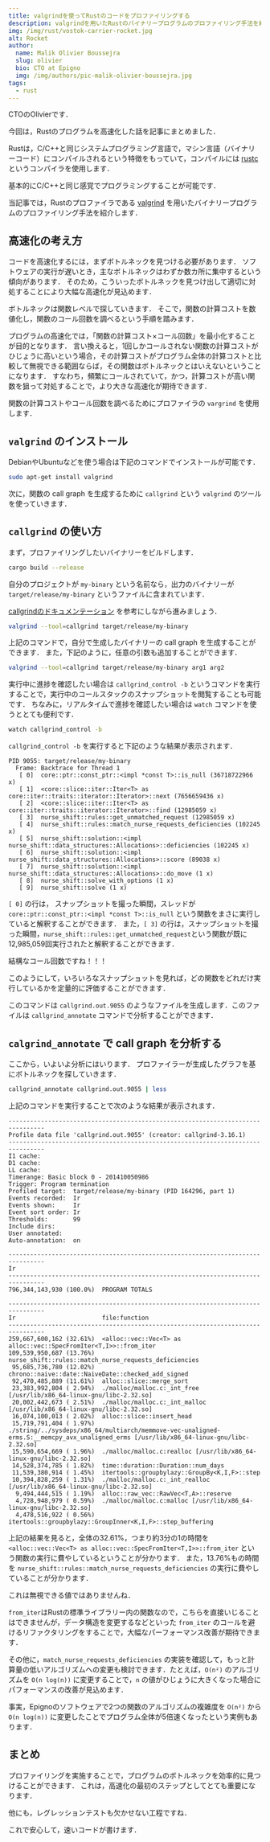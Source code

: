 ```yaml
---
title: valgrindを使ってRustのコードをプロファイリングする
description: valgrindを用いたRustのバイナリープログラムのプロファイリング手法を紹介します．
img: /img/rust/vostok-carrier-rocket.jpg
alt: Rocket
author:
  name: Malik Olivier Boussejra
  slug: olivier
  bio: CTO at Epigno
  img: /img/authors/pic-malik-olivier-boussejra.jpg
tags:
  - rust
---
```


CTOのOlivierです．

今回は，Rustのプログラムを高速化した話を記事にまとめました．

Rustは，C/C++と同じシステムプログラミング言語で，マシン言語（バイナリーコード）にコンパイルされるという特徴をもっていて，コンパイルには [rustc](https://github.com/rust-lang/rust) というコンパイラを使用します．

基本的にC/C++と同じ感覚でプログラミングすることが可能です．

当記事では，Rustのプロファイラである [valgrind](https://valgrind.org/) を用いたバイナリープログラムのプロファイリング手法を紹介します．

## 高速化の考え方

コードを高速化するには，まずボトルネックを見つける必要があります．
ソフトウェアの実行が遅いとき，主なボトルネックはわずか数カ所に集中するという傾向があります．
そのため，こういったボトルネックを見つけ出して適切に対処することにより大幅な高速化が見込めます．

ボトルネックは関数レベルで探していきます．
そこで，関数の計算コストを数値化し，関数のコール回数を調べるという手順を踏みます．

プログラムの高速化では，「関数の計算コスト×コール回数」を最小化することが目的となります．
言い換えると，1回しかコールされない関数の計算コストがひじょうに高いという場合，その計算コストがプログラム全体の計算コストと比較して無視できる範囲ならば，その関数はボトルネックとはいえないということになります．
すなわち，頻繁にコールされていて，かつ，計算コストが高い関数を狙って対処することで，より大きな高速化が期待できます．

関数の計算コストやコール回数を調べるためにプロファイラの `vargrind` を使用します．

## `valgrind` のインストール

DebianやUbuntuなどを使う場合は下記のコマンドでインストールが可能です．

```sh
sudo apt-get install valgrind
```

次に，関数の call graph を生成するために `callgrind` という `valgrind` のツールを使っていきます．

## `callgrind` の使い方

まず，プロファイリングしたいバイナリーをビルドします．

```sh
cargo build --release
```

自分のプロジェクトが `my-binary` という名前なら，出力のバイナリーが `target/release/my-binary` というファイルに含まれています．

[callgrindのドキュメンテーション](https://valgrind.org/docs/manual/cl-manual.html) を参考にしながら進みましょう．

```sh
valgrind --tool=callgrind target/release/my-binary
```

上記のコマンドで，自分で生成したバイナリーの call graph を生成することができます．
また，下記のように，任意の引数も追加することができます．

```sh
valgrind --tool=callgrind target/release/my-binary arg1 arg2
```

実行中に進捗を確認したい場合は `callgrind_control -b` というコマンドを実行することで，実行中のコールスタックのスナップショットを閲覧することも可能です．
ちなみに，リアルタイムで進捗を確認したい場合は `watch` コマンドを使うととても便利です．

```sh
watch callgrind_control -b
```

`callgrind_control -b` を実行すると下記のような結果が表示されます．

```
PID 9055: target/release/my-binary
  Frame: Backtrace for Thread 1
   [ 0]  core::ptr::const_ptr::<impl *const T>::is_null (36718722966 x)
   [ 1]  <core::slice::iter::Iter<T> as core::iter::traits::iterator::Iterator>::next (7656659436 x)
   [ 2]  <core::slice::iter::Iter<T> as core::iter::traits::iterator::Iterator>::find (12985059 x)
   [ 3]  nurse_shift::rules::get_unmatched_request (12985059 x)
   [ 4]  nurse_shift::rules::match_nurse_requests_deficiencies (102245 x)
   [ 5]  nurse_shift::solution::<impl nurse_shift::data_structures::Allocations>::deficiencies (102245 x)
   [ 6]  nurse_shift::solution::<impl nurse_shift::data_structures::Allocations>::score (89038 x)
   [ 7]  nurse_shift::solution::<impl nurse_shift::data_structures::Allocations>::do_move (1 x)
   [ 8]  nurse_shift::solve_with_options (1 x)
   [ 9]  nurse_shift::solve (1 x)
```

`[ 0]` の行は，
スナップショットを撮った瞬間，スレッドが `core::ptr::const_ptr::<impl *const T>::is_null` という関数をまさに実行していると解釈することができます．
また，`[ 3]` の行は，スナップショットを撮った瞬間，`nurse_shift::rules::get_unmatched_request`という関数が既に 12,985,059回実行されたと解釈することができます．

結構なコール回数ですね！！！

このようにして，いろいろなスナップショットを見れば，どの関数をどれだけ実行しているかを定量的に評価することができます．

このコマンドは `callgrind.out.9055` のようなファイルを生成します．このファイルは `callgrind_annotate` コマンドで分析することができます．

## `calgrind_annotate` で call graph を分析する

ここから，いよいよ分析にはいります．
プロファイラーが生成したグラフを基にボトルネックを探していきます．

```sh
callgrind_annotate callgrind.out.9055 | less
```

上記のコマンドを実行することで次のような結果が表示されます．

```
--------------------------------------------------------------------------------
Profile data file 'callgrind.out.9055' (creator: callgrind-3.16.1)
--------------------------------------------------------------------------------
I1 cache:
D1 cache:
LL cache:
Timerange: Basic block 0 - 201410050986
Trigger: Program termination
Profiled target:  target/release/my-binary (PID 164296, part 1)
Events recorded:  Ir
Events shown:     Ir
Event sort order: Ir
Thresholds:       99
Include dirs:
User annotated:
Auto-annotation:  on

--------------------------------------------------------------------------------
Ir
--------------------------------------------------------------------------------
796,344,143,930 (100.0%)  PROGRAM TOTALS

--------------------------------------------------------------------------------
Ir                        file:function
--------------------------------------------------------------------------------
259,667,600,162 (32.61%)  <alloc::vec::Vec<T> as alloc::vec::SpecFromIter<T,I>>::from_iter
109,539,950,687 (13.76%)  nurse_shift::rules::match_nurse_requests_deficiencies
 95,685,736,780 (12.02%)  chrono::naive::date::NaiveDate::checked_add_signed
 92,470,485,889 (11.61%)  alloc::slice::merge_sort
 23,383,992,804 ( 2.94%)  ./malloc/malloc.c:_int_free [/usr/lib/x86_64-linux-gnu/libc-2.32.so]
 20,002,442,673 ( 2.51%)  ./malloc/malloc.c:_int_malloc [/usr/lib/x86_64-linux-gnu/libc-2.32.so]
 16,074,100,013 ( 2.02%)  alloc::slice::insert_head
 15,719,791,404 ( 1.97%)  ./string/../sysdeps/x86_64/multiarch/memmove-vec-unaligned-erms.S:__memcpy_avx_unaligned_erms [/usr/lib/x86_64-linux-gnu/libc-2.32.so]
 15,590,654,669 ( 1.96%)  ./malloc/malloc.c:realloc [/usr/lib/x86_64-linux-gnu/libc-2.32.so]
 14,528,374,785 ( 1.82%)  time::duration::Duration::num_days
 11,539,380,914 ( 1.45%)  itertools::groupbylazy::GroupBy<K,I,F>::step
 10,394,828,259 ( 1.31%)  ./malloc/malloc.c:_int_realloc [/usr/lib/x86_64-linux-gnu/libc-2.32.so]
  9,494,444,515 ( 1.19%)  alloc::raw_vec::RawVec<T,A>::reserve
  4,728,948,979 ( 0.59%)  ./malloc/malloc.c:malloc [/usr/lib/x86_64-linux-gnu/libc-2.32.so]
  4,478,516,922 ( 0.56%)  itertools::groupbylazy::GroupInner<K,I,F>::step_buffering
```

上記の結果を見ると，全体の32.61%，つまり約3分の1の時間を `<alloc::vec::Vec<T> as alloc::vec::SpecFromIter<T,I>>::from_iter` という関数の実行に費やしているということが分かります．
また，13.76%もの時間を `nurse_shift::rules::match_nurse_requests_deficiencies` の実行に費やしていることが分かります．

これは無視できる値ではありませんね．

`from_iter`はRustの標準ライブラリー内の関数なので，こちらを直接いじることはできませんが，データ構造を変更するなどといった `from_iter` のコールを避けるリファクタリングをすることで，大幅なパーフォーマンス改善が期待できます．

その他に，`match_nurse_requests_deficiencies` の実装を確認して，もっと計算量の低いアルゴリズムへの変更も検討できます．たとえば，`O(n²)` のアルゴリズムを `O(n log(n))` に変更することで，`n` の値がひじょうに大きくなった場合にパフォーマンスの改善が見込めます．

事実，Epignoのソフトウェアで2つの関数のアルゴリズムの複雑度を `O(n²)` から `O(n log(n))` に変更したことでプログラム全体が5倍速くなったという実例もあります．

## まとめ

プロファイリングを実施することで，プログラムのボトルネックを効率的に見つけることができます．
これは，高速化の最初のステップとしてとても重要になります．

他にも，レグレッションテストも欠かせない工程ですね．

これで安心して，速いコードが書けます．

